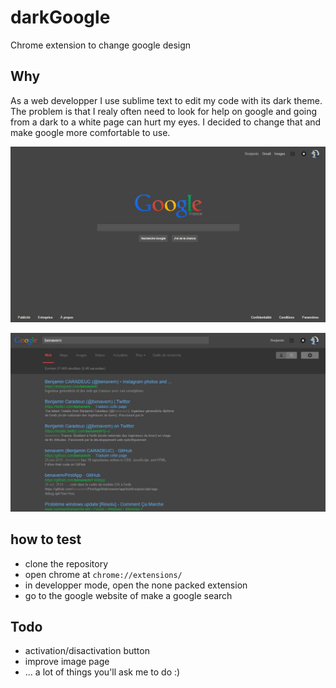 # darkGoogle
Chrome extension to change google design

## Why
As a web developper I use sublime text to edit my code with its dark theme. The problem is that I realy often need to look for help on google and going from a dark to a white page can hurt my eyes. I decided to change that and make google more comfortable to use.

![screenshot](./screenshot.jpg)

![screenshot](./screenshot2.jpg)


## how to test

* clone the repository
* open chrome at `chrome://extensions/`
* in developper mode, open the none packed extension
* go to the google website of make a google search

## Todo

* activation/disactivation button
* improve image page
* ... a lot of things you'll ask me to do :)
